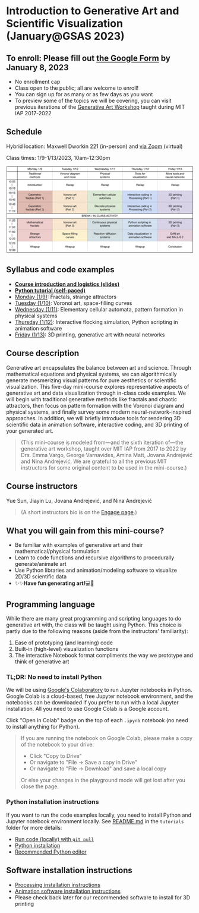 # Introduction to Generative Art and Scientific Visualization (January@GSAS 2023)

## **To enroll: Please fill out [the Google Form](https://docs.google.com/forms/d/e/1FAIpQLScz5_jmoouKRGaHxp-3YwT_7SfrEJYPgFAIoVfT7sPREAXWTQ/viewform) by January 8, 2023**

- No enrollment cap
- Class open to the public; all are welcome to enroll!
- You can sign up for as many or as few days as you want
- To preview some of the topics we will be covering, you can visit previous iterations of the [Generative Art Workshop](https://github.com/gvarnavi/generative-art-iap) taught during MIT IAP 2017-2022

## Schedule

Hybrid location: Maxwell Dworkin 221 (in-person) and [via Zoom](https://harvard.zoom.us/j/98070950257?pwd=K2F0cDBUM0IxZkplbFBRWG01N1BEdz09) (virtual)

Class times: 1/9-1/13/2023, 10am-12:30pm

![Course Schedule](figs/schedule_2023.png)

## Syllabus and code examples

- **[Course introduction and logistics (slides)](https://github.com/yue-sun/generative-art/blob/main/01_monday/00_intro_logistics.pdf)**
- **[Python tutorial (self-paced)](https://github.com/yue-sun/generative-art/tree/main/tutorials)**
- [Monday (1/9)](https://github.com/yue-sun/generative-art/tree/main/01_monday/README.md): Fractals, strange attractors
- [Tuesday (1/10)](https://github.com/yue-sun/generative-art/tree/main/02_tuesday/README.md): Voronoi art, space-filling curves
- [Wednesday (1/11)](https://github.com/yue-sun/generative-art/tree/main/03_wednesday/README.md): Elementary cellular automata, pattern formation in physical systems
- [Thursday (1/12)](https://github.com/yue-sun/generative-art/tree/main/04_thursday/README.md): Interactive flocking simulation, Python scripting in animation software
- [Friday (1/13)](https://github.com/yue-sun/generative-art/tree/main/05_friday/README.md): 3D printing, generative art with neural networks

## Course description

Generative art encapsulates the balance between art and science. Through mathematical equations and physical systems, we can algorithmically generate mesmerizing visual patterns for pure aesthetics or scientific visualization. This five-day mini-course explores representative aspects of generative art and data visualization through in-class code examples. We will begin with traditional generative methods like fractals and chaotic attractors, then focus on pattern formation with the Voronoi diagram and physical systems, and finally survey some modern neural-network-inspired approaches. In addition, we will briefly introduce tools for rendering 3D scientific data in animation software, interactive coding, and 3D printing of your generated art.

>(This mini-course is modeled from—and the sixth iteration of—the generative art workshop, taught over MIT IAP from 2017 to 2022 by Drs. Emma Vargo, George Varnavides, Amina Matt, Jovana Andrejević and Nina Andrejević. We are grateful to all the previous MIT instructors for some original content to be used in the mini-course.)

## Course instructors
Yue Sun, Jiayin Lu, Jovana Andrejević, and Nina Andrejević
>(A short instructors bio is on the [Engage page](https://engage.gsas.harvard.edu/event/8632768).)

## What you will gain from this mini-course?

- Be familiar with examples of generative art and their mathematical/physical formulation
- Learn to code functions and recursive algorithms to procedurally generate/animate art
- Use Python libraries and animation/modeling software to visualize 2D/3D scientific data
- :sparkles::sparkles:**Have fun generating art!**:computer::art:

## Programming language

While there are many great programming and scripting languages to do generative art with, the class will be taught using Python. This choice is partly due to the following reasons (aside from the instructors' familiarity):
1. Ease of prototyping (and learning) code
2. Built-in (high-level) visualization functions
3. The interactive Notebook format compliments the way we prototype and think of generative art

### TL;DR: No need to install Python

We will be using [Google's Colaboratory](https://colab.research.google.com/notebooks/welcome.ipynb) to run Jupyter notebooks in Python. Google Colab is a cloud-based, free Jupyter notebook environment, and the notebooks can be downloaded if you prefer to run with a local Jupyter installation. All you need to use Google Colab is a Google account.

Click "Open in Colab" badge on the top of each `.ipynb` notebook (no need to install anything for Python).

> If you are running the notebook on Google Colab, please make a copy of the notebook to your drive:
>
> - Click "Copy to Drive"
> - Or navigate to "File -> Save a copy in Drive"
> - Or navigate to "File -> Download" and save a local copy
>
> Or else your changes in the playground mode will get lost after you close the page.

### Python installation instructions

If you want to run the code examples locally, you need to install Python and Jupyter notebook environment locally. See [README.md](https://github.com/yue-sun/generative-art/tree/main/tutorials) in the `tutorials` folder for more details:
- [Run code (locally) with `git pull`](https://github.com/yue-sun/generative-art/tree/main/tutorials#run-code-locally)
- [Python installation](https://github.com/yue-sun/generative-art/tree/main/tutorials#python-installation)
- [Recommended Python editor](https://github.com/yue-sun/generative-art/tree/main/tutorials#recommended-python-editor)

## Software installation instructions

- [Processing installation instructions](https://github.com/yue-sun/generative-art/blob/main/04_thursday#processing-installation-instructions)
- [Animation software installation instructions](https://github.com/yue-sun/generative-art/blob/main/04_thursday#animation-software-installation-instructions)
- Please check back later for our recommended software to install for 3D printing